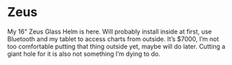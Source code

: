 # Zeus

My 16" Zeus Glass Helm is here.  Will probably install inside at first, use Bluetooth and my tablet to access charts from outside.  It’s $7000, I’m not too comfortable putting that thing outside yet, maybe will do later.  Cutting a giant hole for it is also not something I’m dying to do.
